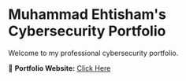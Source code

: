 # Muhammad Ehtisham's Cybersecurity Portfolio  

Welcome to my professional cybersecurity portfolio.  

📌 **Portfolio Website:** <a href="https://shambat.github.io/shamcyber/" target="_blank">Click Here</a>  
